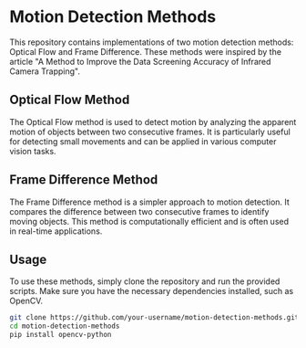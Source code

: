 # Motion Detection Methods

This repository contains implementations of two motion detection methods: Optical Flow and Frame Difference. These methods were inspired by the article "A Method to Improve the Data Screening Accuracy of Infrared Camera Trapping".

## Optical Flow Method

The Optical Flow method is used to detect motion by analyzing the apparent motion of objects between two consecutive frames. It is particularly useful for detecting small movements and can be applied in various computer vision tasks.

## Frame Difference Method

The Frame Difference method is a simpler approach to motion detection. It compares the difference between two consecutive frames to identify moving objects. This method is computationally efficient and is often used in real-time applications.

## Usage

To use these methods, simply clone the repository and run the provided scripts. Make sure you have the necessary dependencies installed, such as OpenCV.

```bash
git clone https://github.com/your-username/motion-detection-methods.git
cd motion-detection-methods
pip install opencv-python
